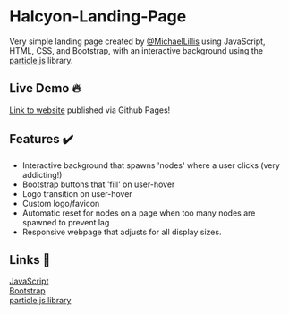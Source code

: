 
# Halcyon-Landing-Page

Very simple landing page created by [@MichaelLillis](https://github.com/MichaelLillis) using JavaScript, HTML, CSS, and Bootstrap, with an interactive background using the [particle.js](https://vincentgarreau.com/particles.js/) library.

## Live Demo 🔥
[Link to website](https://michaellillis.github.io/Halcyon-Landing-Page/) published via Github Pages!

## Features ✔️
- Interactive background that spawns 'nodes' where a user clicks (very addicting!)
- Bootstrap buttons that 'fill' on user-hover
- Logo transition on user-hover
- Custom logo/favicon
- Automatic reset for nodes on a page when too many nodes are spawned to prevent lag
- Responsive webpage that adjusts for all display sizes.

## Links 🔗
[JavaScript](https://www.javascript.com/)   
[Bootstrap](https://getbootstrap.com/)   
[particle.js library](https://vincentgarreau.com/particles.js/)   
